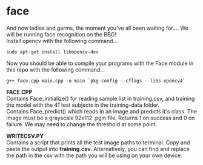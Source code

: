 # face  
And now ladies and germs, the moment you've all been waiting for.... We will be running face recognition on the BBG!  
Install opencv with the following command...  
```
sudo apt-get install libopencv-dev
```  
Now you should be able to compile your programs with the Face module in this repo with the following command...  
```  
g++ face.cpp main.cpp -o main `pkg-config --cflags --libs opencv4`  
```  
**FACE.CPP**  
Contains Face_initialize() for reading sample list in training.csv, and training the model with the 41 test subjects in the training-data folder.  
Contains Face_predict() which reads in an image and predicts it's class. The image must be a grayscale 92x112 .pgm file. Returns 1 on success and 0 on failure. We may need to change the threshold at some point.   
  
**WRITECSV.PY**  
Contains a script that prints all the test image paths to terminal. Copy and paste the output into **training.csv**. Alternatively, you can find and replace the path in the csv with the path you will be using on your own device.
